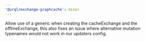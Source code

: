 ```yaml
---
'@urql/exchange-graphcache': minor
---
```


Allow use of a generic when creating the cacheExchange and the offlineExchange, this also fixes an issue where alternative mutation typenames would not work in our updaters config.
